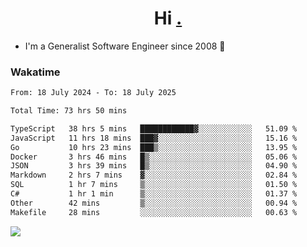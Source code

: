 <h1 align="center">Hi <a href="https://www.hackerrank.com/erasmosaraujo">.</a></h1>
 
- I'm a Generalist Software Engineer  since 2008 🚀
<!--  
<p align="left">
  <a href="https://github.com/erasmosoares/github-readme-stats">
    <img
      align="center"
      src="https://github-readme-stats.vercel.app/api/top-langs/?username=erasmosoares&theme=radical&layout=compact"
    />
  </a>
  <a href="https://github.com/erasmosoares/github-readme-stats">
    [![Harlok's WakaTime stats](https://github-readme-stats.vercel.app/api/wakatime?username=ffflabs)](https://github.com/anuraghazra/github-readme-stats)
  </a>
</p>

<!--
 ### Repo 
 
<p align="left">
 <a href="https://github.com/erasmosoares/github-readme-stats">
    <img
      align="center"
      height="165"
      src="https://github-readme-stats.vercel.app/api/pin?username=erasmosoares&repo=sample-node&title_color=fff&icon_color=f9f9f9&text_color=9f9f9f&bg_color=151515"
    />
  </a>
  <a href="https://github.com/erasmosoares/github-readme-stats">
    <img
      align="center"
      height="165"
      src="https://github-readme-stats.vercel.app/api/pin?username=erasmosoares&repo=sample-node&title_color=fff&icon_color=f9f9f9&text_color=9f9f9f&bg_color=151515"
    />
  </a>
</p>
-->

 ### Wakatime 

<!--START_SECTION:waka-->

```txt
From: 18 July 2024 - To: 18 July 2025

Total Time: 73 hrs 50 mins

TypeScript   38 hrs 5 mins   ████████████▓░░░░░░░░░░░░   51.09 %
JavaScript   11 hrs 18 mins  ███▓░░░░░░░░░░░░░░░░░░░░░   15.16 %
Go           10 hrs 23 mins  ███▒░░░░░░░░░░░░░░░░░░░░░   13.95 %
Docker       3 hrs 46 mins   █▒░░░░░░░░░░░░░░░░░░░░░░░   05.06 %
JSON         3 hrs 39 mins   █▒░░░░░░░░░░░░░░░░░░░░░░░   04.90 %
Markdown     2 hrs 7 mins    ▓░░░░░░░░░░░░░░░░░░░░░░░░   02.84 %
SQL          1 hr 7 mins     ▒░░░░░░░░░░░░░░░░░░░░░░░░   01.50 %
C#           1 hr 1 min      ▒░░░░░░░░░░░░░░░░░░░░░░░░   01.37 %
Other        42 mins         ▒░░░░░░░░░░░░░░░░░░░░░░░░   00.94 %
Makefile     28 mins         ░░░░░░░░░░░░░░░░░░░░░░░░░   00.63 %
```

<!--END_SECTION:waka-->

![](https://komarev.com/ghpvc/?username=erasmosoares&color=brightgreen)
